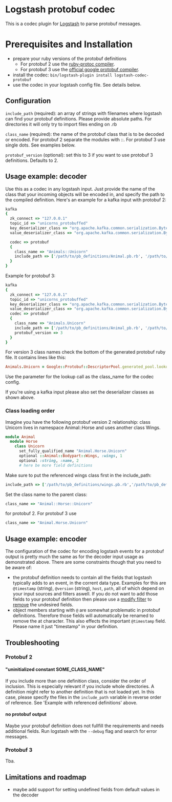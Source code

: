 # Logstash protobuf codec

This is a codec plugin for [Logstash](https://github.com/elastic/logstash) to parse protobuf messages.

# Prerequisites and Installation

* prepare your ruby versions of the protobuf definitions
  * For protobuf 2 use the [ruby-protoc compiler](https://github.com/codekitchen/ruby-protocol-buffers).
  * For protobuf 3 use the [official google protobuf compiler](https://developers.google.com/protocol-buffers/docs/reference/ruby-generated).
* install the codec: `bin/logstash-plugin install logstash-codec-protobuf`
* use the codec in your logstash config file. See details below.

## Configuration

`include_path`  (required): an array of strings with filenames where logstash can find your protobuf definitions. Please provide absolute paths. For directories it will only try to import files ending on .rb

`class_name`    (required): the name of the protobuf class that is to be decoded or encoded. For protobuf 2 separate the modules with ::. For protobuf 3 use single dots. See examples below.

`protobuf_version` (optional): set this to 3 if you want to use protobuf 3 definitions. Defaults to 2.

## Usage example: decoder

Use this as a codec in any logstash input. Just provide the name of the class that your incoming objects will be encoded in, and specify the path to the compiled definition.
Here's an example for a kafka input with protobuf 2:

```ruby
kafka
{
  zk_connect => "127.0.0.1"
  topic_id => "unicorns_protobuffed"
  key_deserializer_class => "org.apache.kafka.common.serialization.ByteArrayDeserializer"
  value_deserializer_class => "org.apache.kafka.common.serialization.ByteArrayDeserializer"

  codec => protobuf
  {
    class_name => "Animals::Unicorn"
    include_path => ['/path/to/pb_definitions/Animal.pb.rb', '/path/to/pb_definitions/Unicorn.pb.rb']
  }
}
```

Example for protobuf 3:

```ruby
kafka
{
  zk_connect => "127.0.0.1"
  topic_id => "unicorns_protobuffed"
  key_deserializer_class => "org.apache.kafka.common.serialization.ByteArrayDeserializer"
  value_deserializer_class => "org.apache.kafka.common.serialization.ByteArrayDeserializer"
  codec => protobuf
  {
    class_name => "Animals.Unicorn"
    include_path => ['/path/to/pb_definitions/Animal_pb.rb', '/path/to/pb_definitions/Unicorn_pb.rb']
    protobuf_version => 3
  }
}
```

For version 3 class names check the bottom of the generated protobuf ruby file. It contains lines like this:

```ruby
Animals.Unicorn = Google::Protobuf::DescriptorPool.generated_pool.lookup("Animals.Unicorn").msgclass
```

Use the parameter for the lookup call as the class_name for the codec config.

If you're using a kafka input please also set the deserializer classes as shown above.

### Class loading order

Imagine you have the following protobuf version 2 relationship: class Unicorn lives in namespace Animal::Horse and uses another class Wings.

```ruby
module Animal
  module Horse
    class Unicorn
      set_fully_qualified_name "Animal.Horse.Unicorn"
      optional ::Animal::Bodypart::Wings, :wings, 1
      optional :string, :name, 2
      # here be more field definitions
```

Make sure to put the referenced wings class first in the include_path:

```ruby
include_path => ['/path/to/pb_definitions/wings.pb.rb','/path/to/pb_definitions/unicorn.pb.rb']
```

Set the class name to the parent class:

```ruby
class_name => "Animal::Horse::Unicorn"
```

for protobuf 2. For protobuf 3 use

```ruby
class_name => "Animal.Horse.Unicorn"
```

## Usage example: encoder

The configuration of the codec for encoding logstash events for a protobuf output is pretty much the same as for the decoder input usage as demonstrated above. There are some constraints though that you need to be aware of:
* the protobuf definition needs to contain all the fields that logstash typically adds to an event, in the corrent data type. Examples for this are `@timestamp` (string), `@version` (string), `host`, `path`, all of which depend on your input sources and filters aswell. If you do not want to add those fields to your protobuf definition then please use a [modify filter](https://www.elastic.co/guide/en/logstash/current/plugins-filters-mutate.html) to [remove](https://www.elastic.co/guide/en/logstash/current/plugins-filters-mutate.html#plugins-filters-mutate-remove_field) the undesired fields.
* object members starting with `@` are somewhat problematic in protobuf definitions. Therefore those fields will automatically be renamed to remove the at character. This also effects the important `@timestamp` field. Please name it just "timestamp" in your definition.


## Troubleshooting

### Protobuf 2
#### "uninitialized constant SOME_CLASS_NAME"

If you include more than one definition class, consider the order of inclusion. This is especially relevant if you include whole directories. A definition might refer to another definition that is not loaded yet. In this case, please specify the files in the `include_path` variable in reverse order of reference. See 'Example with referenced definitions' above.

#### no protobuf output

Maybe your protobuf definition does not fullfill the requirements and needs additional fields. Run logstash with the `--debug` flag and search for error messages.

### Protobuf 3

Tba.

## Limitations and roadmap

* maybe add support for setting undefined fields from default values in the decoder


